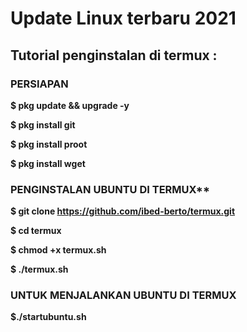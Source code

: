 # Update Linux terbaru 2021

## Tutorial penginstalan di termux :

### PERSIAPAN
**$ pkg update && upgrade -y**
 
**$ pkg install git**
 
**$ pkg install proot**
 
 **$ pkg install wget**
 
 ### PENGINSTALAN UBUNTU DI TERMUX**

 **$ git clone https://github.com/ibed-berto/termux.git**
 
 **$ cd termux**
 
 **$ chmod +x termux.sh**
 
 **$ ./termux.sh**
 
 ### UNTUK MENJALANKAN UBUNTU DI TERMUX

 **$./startubuntu.sh**
